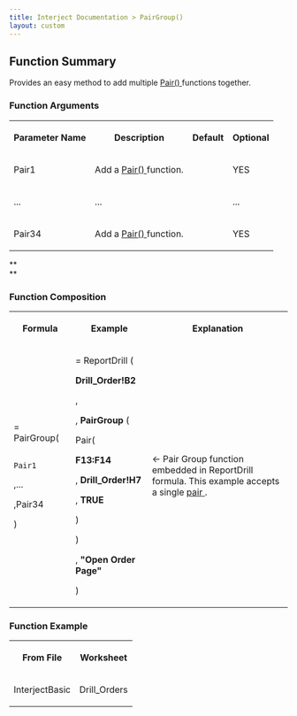 ```yaml
---
title: Interject Documentation > PairGroup()
layout: custom
---
```

##  Function Summary 

Provides an easy method to add multiple [ Pair() ](/wIndex/81756188.html) functions together. 

###  Function Arguments   
  
<table>  
<tr>  
<th>

Parameter Name 
</th>  
<th>

Description 
</th>  
<th>

Default 
</th>  
<th>

Optional 
</th> </tr>  
<tr>  
<td>



Pair1 


</td>  
<td>

Add a [ Pair() ](/wIndex/81756188.html) function. 
</td>  
<td>

  

</td>  
<td>



YES 


</td> </tr>  
<tr>  
<td>

... 
</td>  
<td>

... 
</td>  
<td>

  

</td>  
<td>

... 
</td> </tr>  
<tr>  
<td>

Pair34  
</td>  
<td>

Add a  [ Pair() ](/wIndex/81756188.html) function.  
</td>  
<td>

  

</td>  
<td>

YES  
</td> </tr> </table>

**  
**

###  Function Composition   
  
<table>  
<tr>  
<th>



Formula 


</th>  
<th>



Example 


</th>  
<th>



Explanation 


</th> </tr>  
<tr>  
<td>



= PairGroup( 
    
    
                Pair1

,... 

,Pair34 

) 


</td>  
<td>



=  ReportDrill  ( 

**Drill_Order!B2**

, 

, **PairGroup** ( 

Pair( 

**F13:F14**

,  **Drill_Order!H7**

,  **TRUE**

) 

) 

,  **"Open Order Page"**

) 


</td>  
<td>



  


  


  


← Pair Group function embedded in ReportDrill formula. This example accepts a single [ pair ](/wIndex/81756188.html) . 


</td> </tr> </table>

  


###  Function Example   
  
<table>  
<tr>  
<th>

From File 
</th>  
<th>

Worksheet 
</th> </tr>  
<tr>  
<td>

InterjectBasic 
</td>  
<td>

Drill_Orders 
</td> </tr> </table>
